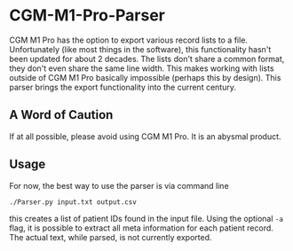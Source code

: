 # CGM-M1-Pro-Parser
CGM M1 Pro has the option to export various record lists to a file. Unfortunately (like most things in the software),
this functionality hasn't been updated for about 2 decades. The lists don't share a common format, they don't even
share the same line width. This makes working with lists outside of CGM M1 Pro basically impossible (perhaps this
by design). This parser brings the export functionality into the current century.

## A Word of Caution
If at all possible, please avoid using CGM M1 Pro. It is an abysmal product.

## Usage
For now, the best way to use the parser is via command line

```bash
./Parser.py input.txt output.csv
```

this creates a list of patient IDs found in the input file. Using the optional `-a` flag, it is possible to extract all 
meta information for each patient record. The actual text, while parsed, is not currently exported.
